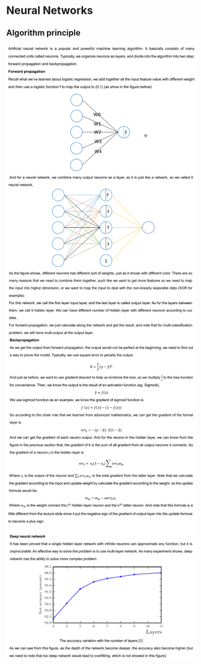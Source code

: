 # Neural Networks

## Algorithm principle
![](../res/nn01.png)  
![](../res/nn02.png)  
![](../res/nn03.png)  
![](../res/nn04.png)  
![](../res/nn05.png)  
![](../res/nn06.png)  
![](../res/nn07.png)  
![](../res/nn08.png)  